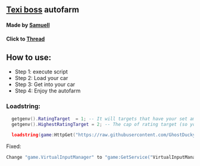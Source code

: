 ## [Texi boss](https://www.roblox.com/games/7305309231/) autofarm
#### Made by [Samuell](https://v3rmillion.net/member.php?action=profile&uid=610035)
#### Click to [Thread](https://v3rmillion.net/showthread.php?tid=1182130)

## How to use:
- Step 1: execute script
- Step 2: Load your car
- Step 3: Get into your car
- Step 4: Enjoy the autofarm

### Loadstring:
```lua
  getgenv().RatingTarget  = 1; -- It will targets that have your set amount or above
  getgenv().HighestRatingTarget = 2; -- The cap of rating target (so you aren't targetting rating 8+ or something)

  loadstring(game:HttpGet("https://raw.githubusercontent.com/GhostDuckyy/GhostDuckyy/main/Fixed/Texi%20Boss/source.lua",true))()
```

Fixed:
```lua
Change "game.VirtualInputManager" to "game:GetService("VirtualInputManager")"
````
